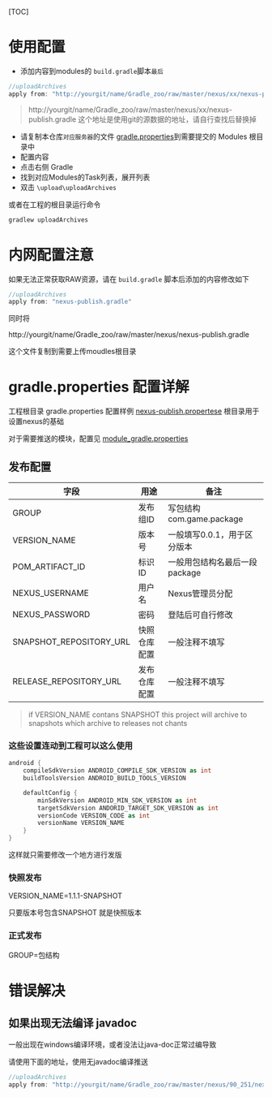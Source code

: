 [TOC]

# 使用配置

* 添加内容到modules的 `build.gradle`脚本`最后`

```gradle
//uploadArchives
apply from: "http://yourgit/name/Gradle_zoo/raw/master/nexus/xx/nexus-publish.gradle"
```

> http://yourgit/name/Gradle_zoo/raw/master/nexus/xx/nexus-publish.gradle 这个地址是使用git的源数据的地址，请自行查找后替换掉


* 请复制本仓库`对应服务器`的文件 [gradle.properties](gradle.properties)到需要提交的 Modules 根目录中
* 配置内容
* 点击右侧 Gradle
* 找到对应Modules的Task列表，展开列表
* 双击 `\upload\uploadArchives`


或者在工程的根目录运行命令

```sh
gradlew uploadArchives
```

# 内网配置注意

如果无法正常获取RAW资源，请在 `build.gradle` 脚本后添加的内容修改如下

```gradle
//uploadArchives
apply from: "nexus-publish.gradle"
```

同时将

http://yourgit/name/Gradle_zoo/raw/master/nexus/nexus-publish.gradle

这个文件复制到需要上传moudles根目录


# gradle.properties 配置详解

工程根目录 gradle.properties 配置样例 [nexus-publish.propertese](nexus-publish.propertese)
根目录用于设置nexus的基础

对于需要推送的模块，配置见 [module_gradle.properties](module_gradle.properties)

## 发布配置

|字段|用途|备注|
|---|---|---|
|GROUP|发布组ID|写包结构 com.game.package|
|VERSION_NAME|版本号|一般填写0.0.1，用于区分版本|
|POM_ARTIFACT_ID|标识ID|一般用包结构名最后一段 package|
|NEXUS_USERNAME|用户名|Nexus管理员分配|
|NEXUS_PASSWORD|密码|登陆后可自行修改|
|SNAPSHOT_REPOSITORY_URL|快照仓库配置|一般注释不填写|
|RELEASE_REPOSITORY_URL|发布仓库配置|一般注释不填写

> if VERSION_NAME contans SNAPSHOT this project will archive to snapshots which archive to releases not chants

### 这些设置连动到工程可以这么使用

```gradle
android {
    compileSdkVersion ANDROID_COMPILE_SDK_VERSION as int
    buildToolsVersion ANDROID_BUILD_TOOLS_VERSION

    defaultConfig {
        minSdkVersion ANDROID_MIN_SDK_VERSION as int
        targetSdkVersion ANDORID_TARGET_SDK_VERSION as int
        versionCode VERSION_CODE as int
        versionName VERSION_NAME
    }
}
```

这样就只需要修改一个地方进行发版

### 快照发布

VERSION_NAME=1.1.1-SNAPSHOT

只要版本号包含SNAPSHOT 就是快照版本

### 正式发布

GROUP=包结构

# 错误解决

## 如果出现无法编译 javadoc

一般出现在windows编译环境，或者没法让java-doc正常过编导致

请使用下面的地址，使用无javadoc编译推送

```gradle
//uploadArchives
apply from: "http://yourgit/name/Gradle_zoo/raw/master/nexus/90_251/nexus-publish-no-javadoc.gradle"
```
